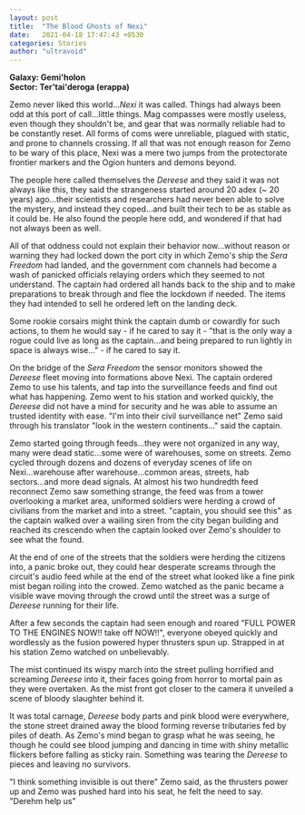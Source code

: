 ```yaml
---
layout: post
title:  "The Blood Ghosts of Nexi"
date:   2021-04-18 17:47:43 +0530
categories: Stories
author: "ultravoid"
---
```


**Galaxy: Gemi'holon**<br>
**Sector: Ter'tai'deroga (erappa)**<br>

Zemo never liked this world..._Nexi_ it was called. Things had always been odd at this port of call...little things. Mag compasses were mostly useless, even though they shouldn't be, and gear that was normally reliable had to be constantly reset. All forms of coms were unreliable, plagued with static, and prone to channels crossing. If all that was not enough reason for Zemo to be wary of this place, Nexi was a mere two jumps from the protectorate frontier markers and the Ogion hunters and demons beyond.

The people here called themselves the _Dereese_ and they said it was not always like this, they said the strangeness started around 20 adex (~ 20 years) ago...their scientists and researchers had never been able to solve the mystery, and instead they coped...and built their tech to be as stable as it could be. He also found the people here odd, and wondered if that had not always been as well.

All of that oddness could not explain their behavior now...without reason or warning they had locked down the port city in which Zemo's ship the _Sera Freedom_ had landed, and the government com channels had become a wash of panicked officials relaying orders which they seemed to not understand. The captain had ordered all hands back to the ship and to make preparations to break through and flee the lockdown if needed. The items they had intended to sell he ordered left on the landing deck.

Some rookie corsairs might think the captain dumb or cowardly for such actions, to them he would say - if he cared to say it - "that is the only way a rogue could live as long as the captain...and being prepared to run lightly in space is always wise..." - if he cared to say it.

On the bridge of the _Sera Freedom_ the sensor monitors showed the _Dereese_ fleet moving into formations above Nexi. The captain ordered Zemo to use his talents, and tap into the surveillance feeds and find out what has happening. Zemo went to his station and worked quickly, the _Dereese_ did not have a mind for security and he was able to assume an trusted identity with ease. "I'm into their civil surveillance net" Zemo said through his translator "look in the western continents..." said the captain.

Zemo started going through feeds...they were not organized in any way, many were dead static...some were of warehouses, some on streets. Zemo cycled through dozens and dozens of everyday scenes of life on Nexi...warehouse after warehouse...common areas, streets, hab sectors...and more dead signals. At almost his two hundredth feed reconnect Zemo saw something strange, the feed was from a tower overlooking a market area, uniformed soldiers were herding a crowd of civilians from the market and into a street. "captain, you should see this" as the captain walked over a wailing siren from the city began building and reached its crescendo when the captain looked over Zemo's shoulder to see what the found.

At the end of one of the streets that the soldiers were herding the citizens into, a panic broke out, they could hear desperate screams through the circuit's audio feed while at the end of the street what looked like a fine pink mist began roiling into the crowed. Zemo watched as the panic became a visible wave moving through the crowd until the street was a surge of _Dereese_ running for their life.

After a few seconds the captain had seen enough and roared "FULL POWER TO THE ENGINES NOW!! take off NOW!!", everyone obeyed quickly and wordlessly as the fusion powered hyper thrusters spun up. Strapped in at his station Zemo watched on unbelievably.

The mist continued its wispy march into the street pulling horrified and screaming _Dereese_ into it, their faces going from horror to mortal pain as they were overtaken. As the mist front got closer to the camera it unveiled a scene of bloody slaughter behind it.

It was total carnage, _Dereese_ body parts and pink blood were everywhere, the stone street drained away the blood forming reverse tributaries fed by piles of death. As Zemo's mind began to grasp what he was seeing, he though he could see blood jumping and dancing in time with shiny metallic flickers before falling as sticky rain. Something was tearing the _Dereese_ to pieces and leaving no survivors.

"I think something invisible is out there" Zemo said, as the thrusters power up and Zemo was pushed hard into his seat, he felt the need to say. "Derehm help us"
